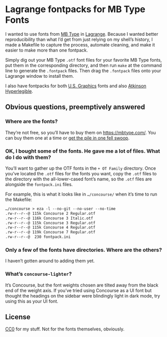# Lagrange fontpacks for MB Type Fonts

I wanted to use fonts from [MB Type][] in [Lagrange][]. Because I wanted better reproducibility than what I’d get from just relying on my shell’s history, I made a Makefile to capture the process, automate cleaning, and make it easier to make more than one fontpack.

Simply dig out your MB Type `.otf` font files for your favorite MB Type fonts, put them in the corresponding directory, and then run `make` at the command line to generate the `.fontpack` files. Then drag the `.fontpack` files onto your Lagrange window to install them.

I also have fontpacks for both [U.S. Graphics][] fonts and also [Atkinson Hyperlegible][].

## Obvious questions, preemptively answered

### Where are the fonts?

They’re not free, so you’ll have to buy them on <https://mbtype.com/>. You can buy them one at a time or [get the pile in one fell swoop][buy all].

### OK, I bought some of the fonts. He gave me a lot of files. What do I do with them?

You’ll want to gather up the OTF fonts in the `+ OT Family` directory. Once you’ve located the `.otf` files for the fonts you want, copy the `.otf` files to the directory with the all-lower-cased font’s name, so the `.otf` files are alongside the `fontpack.ini` files.

For example, this is what it looks like in `…/concourse/` when it’s time to run the Makefile:

```txt
…/concourse > eza -l --no-git --no-user --no-time
.rw-r--r--@ 115k Concourse 2 Regular.otf
.rw-r--r--@ 116k Concourse 3 Italic.otf
.rw-r--r--@ 115k Concourse 3 Regular.otf
.rw-r--r--@ 115k Concourse 4 Regular.otf
.rw-r--r--@ 119k Concourse 7 Regular.otf
.rw-r--r--@  230 fontpack.ini
```

### Only a few of the fonts have directories. Where are the others?

I haven’t gotten around to adding them yet.

### What’s `concourse-lighter`?

It’s Concourse, but the font weights chosen are tilted away from the black end of the weight axis. If you’ve tried using Concourse as a UI font but thought the headings on the sidebar were blindingly light in dark mode, try using this as your UI font.

## License

[CC0][] for my stuff. Not for the fonts themselves, obviously.

[mb type]: https://mbtype.com/
[lagrange]: https://gmi.skyjake.fi/lagrange/
[u.s. graphics]: https://github.com/adiabatic/lagrange-us-graphics-fontpacks
[atkinson hyperlegible]: https://github.com/adiabatic/lagrange-atkinson-hyperlegible-fontpack
[buy all]: https://mbtype.com/fonts/buy-all.html
[CC0]: LICENSE.md
